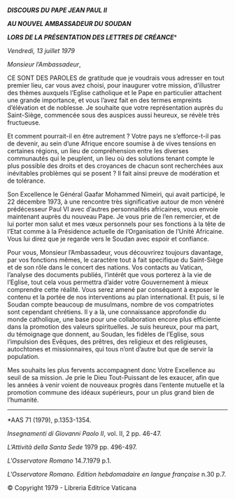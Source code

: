 ***DISCOURS DU PAPE JEAN PAUL II***

***AU NOUVEL AMBASSADEUR DU SOUDAN***

***LORS DE LA PRÉSENTATION DES LETTRES DE CRÉANCE****

*Vendredi, 13 juillet 1979*

*Monsieur l’Ambassadeur*,

CE SONT DES PAROLES de gratitude que je voudrais vous adresser en tout premier lieu, car vous avez choisi, pour inaugurer votre mission, d’illustrer des thèmes auxquels l’Eglise catholique et le Pape en particulier attachent une grande importance, et vous l’avez fait en des termes empreints d’élévation et de noblesse. Je souhaite que votre représentation auprès du Saint-Siège, commencée sous des auspices aussi heureux, se révèle très fructueuse.

Et comment pourrait-il en être autrement ? Votre pays ne s’efforce-t-il pas de devenir, au sein d’une Afrique encore soumise à de vives tensions en certaines régions, un lieu de compréhension entre les diverses communautés qui le peuplent, un lieu où des solutions tenant compte le plus possible des droits et des croyances de chacun sont recherchées aux inévitables problèmes qui se posent ? Il fait ainsi preuve de modération et de tolérance.

Son Excellence le Général Gaafar Mohammed Nimeiri, qui avait participé, le 22 décembre 1973, à une rencontre très significative autour de mon vénéré prédécesseur Paul VI avec d’autres personnalités africaines, vous envoie maintenant auprès du nouveau Pape. Je vous prie de l’en remercier, et de lui porter mon salut et mes vœux personnels pour ses fonctions à la tête de l’Etat comme à la Présidence actuelle de l’Organisation de l’Unité Africaine. Vous lui direz que je regarde vers le Soudan avec espoir et confiance.

Pour vous, Monsieur l’Ambassadeur, vous découvrirez toujours davantage, par vos fonctions mêmes, le caractère tout à fait specifique du Saint-Siège et de son rôle dans le concert des nations. Vos contacts au Vatican, l’analyse des documents publiés, l’intérêt que vous porterez à la vie de l’Eglise, tout cela vous permettra d’aider votre Gouvernement à mieux comprendre cette réalité. Vous serez amené par conséquent à exposer le contenu et la portée de nos interventions au plan international. Et puis, si le Soudan compte beaucoup de musulmans, nombre de vos compatriotes sont cependant chrétiens. Il y a là, une connaissance approfondie du monde catholique, une base pour une collaboration encore plus efficiente dans la promotion des valeurs spirituelles. Je suis heureux, pour ma part, du témoignage que donnent, au Soudan, les fidèles de l’Eglise, sous l’impulsion des Evêques, des prêtres, des religieux et des religieuses, autochtones et missionnaires, qui tous n’ont d’autre but que de servir la population.

Mes souhaits les plus fervents accompagnent donc Votre Excellence au seuil de sa mission. Je prie le Dieu Tout-Puissant de les exaucer, afin que les années à venir voient de nouveaux progrès dans l’entente mutuelle et la promotion commune des idéaux supérieurs, pour un plus grand bien de l’humanité.

* * *

*AAS 71 (1979), p.1353-1354.

*Insegnamenti di Giovanni Paolo II*, vol. II, 2 pp. 46-47.

*L’Attività della Santa Sede* 1979 pp. 496-497.

*L'Osservatore Romano* 14.7.1979 p.1.

*L'Osservatore Romano. Edition hebdomadaire en langue française* n.30 p.7.

© Copyright 1979 - Libreria Editrice Vaticana